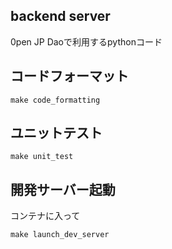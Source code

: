 ## backend server

0pen JP Daoで利用するpythonコード

## コードフォーマット

```
make code_formatting
```

## ユニットテスト

```
make unit_test
```

## 開発サーバー起動

コンテナに入って

```
make launch_dev_server
```
